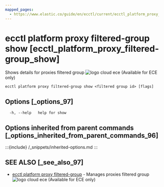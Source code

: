 ```yaml
---
mapped_pages:
  - https://www.elastic.co/guide/en/ecctl/current/ecctl_platform_proxy_filtered-group_show.html
---
```


# ecctl platform proxy filtered-group show [ecctl_platform_proxy_filtered-group_show]

Shows details for proxies filtered group ![logo cloud ece](https://doc-icons.s3.us-east-2.amazonaws.com/logo_cloud_ece.svg "Supported on {{ece}}") (Available for ECE only)

```
ecctl platform proxy filtered-group show <filtered group id> [flags]
```


## Options [_options_97]

```
  -h, --help   help for show
```


## Options inherited from parent commands [_options_inherited_from_parent_commands_96]

:::{include} /_snippets/inherited-options.md
:::


## SEE ALSO [_see_also_97]

* [ecctl platform proxy filtered-group](/reference/ecctl_platform_proxy_filtered-group.md)	 - Manages proxies filtered group ![logo cloud ece](https://doc-icons.s3.us-east-2.amazonaws.com/logo_cloud_ece.svg "Supported on {{ece}}") (Available for ECE only)

